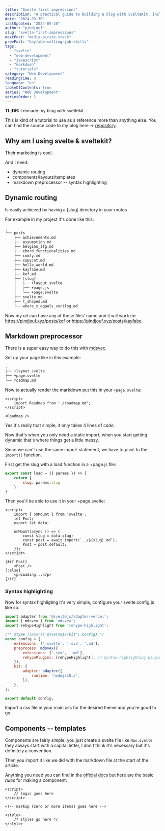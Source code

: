 ```yaml
---
title: "Svelte first impressions"
description: "A practical guide to building a blog with SvelteKit, including dynamic routing, markdown processing, and component architecture."
date: "2024-09-30"
lastUpdated: "2024-09-30"
author: "pindjouf"
slug: "svelte-first-impressions"
nextPost: "media-pirate-stack"
prevPost: "kayfabe-selling-job-skills"
tags:
  - "svelte"
  - "web-development"
  - "javascript"
  - "markdown"
  - "tutorials"
category: "Web Development"
readingTime: 8
language: "en"
tableOfContents: true
series: "Web Development"
seriesOrder: 1
---
```


**TL;DR:** I remade my blog with sveltekit.

This is kind of a tutorial to use as a reference more than anything else.
You can find the source code to my blog here -> [repository](https://github.com/pindjouf/pindjouf.xyz).

## Why am I using svelte & sveltekit?

Their marketing is cool.

And I need:

- dynamic routing
- components/layouts/templates
- markdown preprocessor -- syntax highlighting

## Dynamic routing

Is easily achieved by having a [slug] directory in your routes

For example in my project it's done like this:
```txt
.
└── posts
    ├── achievements.md
    ├── assumption.md
    ├── belgian_sfg.md
    ├── chord_functionalities.md
    ├── comfy.md
    ├── copycat.md
    ├── hello_world.md
    ├── kayfabe.md
    ├── kof.md
    ├── [slug]
    │   ├── +layout.svelte
    │   ├── +page.js
    │   └── +page.svelte
    ├── svelte.md
    ├── t_shaped.md
    └── where_x_equals_verilog.md
```

Now my url can have any of these files' name and it will work ex: https://pindjouf.xyz/posts/kof or https://pindjouf.xyz/posts/kayfabe.

## Markdown preprocessor

There is a super easy way to do this with [mdsvex](https://mdsvex.com).

Set up your page like in this example:

```txt
.
├── +layout.svelte
├── +page.svelte
└── roadmap.md
```

Now to actually render the markdown put this in your `+page.svelte`:

```svelte
<script>
    import Roadmap from './roadmap.md';
</script>

<Roadmap />

```

Yes it's really that simple, it only takes 4 lines of *code*.

Now that's when you only need a static import, when you start getting dynamic that's where things get a little messy.

Since we can't use the same import statement, we have to pivot to the `import()` function.

First get the slug with a load function in a +page.js file:

```javascript
export const load = ({ params }) => {
    return {
        slug: params.slug
    }
}
```

Then you'll be able to use it in your +page.svelte:

```svelte
<script>
    import { onMount } from 'svelte';
    let Post;
    export let data;

    onMount(async () => {
        const slug = data.slug;
        const post = await import(`../${slug}.md`);
        Post = post.default;
    });
</script>

{#if Post}
    <Post />
{:else}
    <p>Loading...</p>
{/if}
```

### Syntax highlighting

Now for syntax highligting it's very simple, configure your svelte.config.js like so:

```javascript
import adapter from '@sveltejs/adapter-vercel';
import { mdsvex } from 'mdsvex';
import rehypeHighlight from 'rehype-highlight';

/** @type {import('@sveltejs/kit').Config} */
const config = {
    extensions: ['.svelte', '.svx', '.md'],
    preprocess: mdsvex({
        extensions: ['.svx', '.md'],
        rehypePlugins: [rehypeHighlight], // Syntax highlighting plugin
    }),
    kit: {
        adapter: adapter({
            runtime: 'nodejs18.x',
        }),
    },
};

export default config;
```

Import a css file in your main css for the desired theme and you're good to go.

## Components -- templates

Components are fairly simple, you just create a svelte file like `Nav.svelte` they always start with a capital letter, I don't think it's necessary but it's definitely a convention.

Then you import it like we did with the markdown file at the start of the article.

Anything you need you can find in the [official docs](https://svelte.dev/docs/svelte-components) but here are the basic *rules* for making a component:

```svelte
<script>
	// logic goes here
</script>

<!-- markup (zero or more items) goes here -->

<style>
	/* styles go here */
</style>
```
